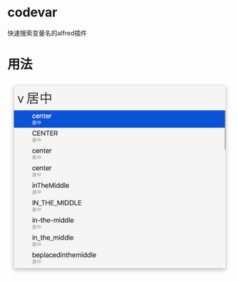 # codevar
快速搜索变量名的alfred插件



# 用法
![image](https://github.com/banjuanshu/codevar/blob/master/exmple.png)

